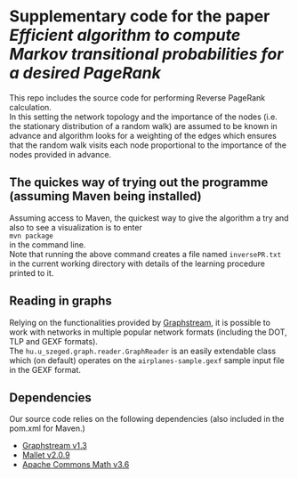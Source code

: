 # Supplementary code for the paper _Efficient algorithm to compute Markov transitional probabilities for a desired PageRank_

This repo includes the source code for performing Reverse PageRank calculation.  
In this setting the network topology and the importance of the nodes (i.e. the stationary distribution of a random walk) are assumed to be known in advance and algorithm looks for a weighting of the edges which ensures that the random walk visits each node proportional to the importance of the nodes provided in advance.

## The quickes way of trying out the programme (assuming Maven being installed)
Assuming access to Maven, the quickest way to give the algorithm a try and also to see a visualization is to enter  
```mvn package```  
in the command line.  
Note that running the above command creates a file named `inversePR.txt` in the current working directory with details of the learning procedure printed to it.

## Reading in graphs
Relying on the functionalities provided by [Graphstream](http://graphstream-project.org/doc/Tutorials/Reading-files-using-FileSource/), it is possible to work with networks in multiple popular network formats (including the DOT, TLP and GEXF formats).  
The `hu.u_szeged.graph.reader.GraphReader` is an easily extendable class which (on default) operates on the `airplanes-sample.gexf` sample input file in the GEXF format.

## Dependencies
Our source code relies on the following dependencies (also included in the pom.xml for Maven.)
* [Graphstream v1.3](http://graphstream-project.org/download/)
* [Mallet v2.0.9](http://mallet.cs.umass.edu/download.php)
* [Apache Commons Math v3.6](http://commons.apache.org/proper/commons-math/download_math.cgi)
